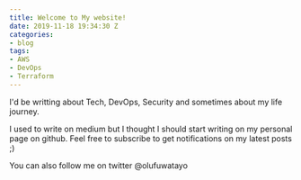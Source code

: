 ```yaml
---
title: Welcome to My website!
date: 2019-11-18 19:34:30 Z
categories:
- blog
tags:
- AWS
- DevOps
- Terraform
---
```


I'd be writting about Tech, DevOps, Security and sometimes about my life journey.

I used to write on medium but I thought I should start writing on my personal page on github. Feel free to subscribe to get notifications on my latest posts ;) 


You can also follow me on twitter @olufuwatayo


[olufuwatayo]: https://twitter.com/olufuwatayo
[Linkedin]:   https://www.linkedin.com/in/professionaldevopsengineer/
